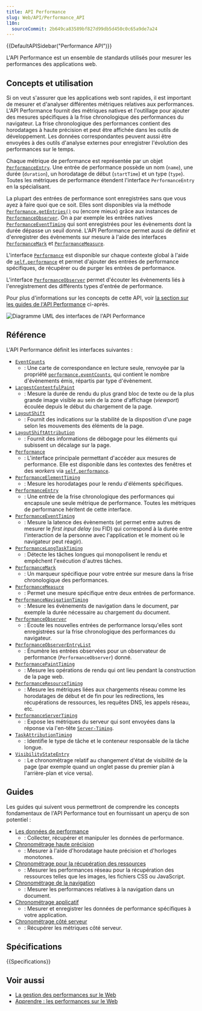 ```yaml
---
title: API Performance
slug: Web/API/Performance_API
l10n:
  sourceCommit: 2b649ca83589bf827d99db5d450c0c65a9de7a24
---
```


{{DefaultAPISidebar("Performance API")}}

L'API Performance est un ensemble de standards utilisés pour mesurer les performances des applications web.

## Concepts et utilisation

Si on veut s'assurer que les applications web sont rapides, il est important de mesurer et d'analyser différentes métriques relatives aux performances. L'API Performance fournit des métriques natives et l'outillage pour ajouter des mesures spécifiques à la frise chronologique des performances du navigateur. La frise chronologique des performances contient des horodatages à haute précision et peut être affichée dans les outils de développement. Les données correspondantes peuvent aussi être envoyées à des outils d'analyse externes pour enregistrer l'évolution des performances sur le temps.

Chaque métrique de performance est représentée par un objet [`PerformanceEntry`](/fr/docs/Web/API/PerformanceEntry). Une entrée de performance possède un nom (`name`), une durée (`duration`), un horodatage de début (`startTime`) et un type (`type`). Toutes les métriques de performance étendent l'interface `PerformanceEntry` en la spécialisant.

La plupart des entrées de performance sont enregistrées sans que vous ayez à faire quoi que ce soit. Elles sont disponibles via la méthode [`Performance.getEntries()`](/fr/docs/Web/API/Performance/getEntries) ou (encore mieux) grâce aux instances de [`PerformanceObserver`](/fr/docs/Web/API/PerformanceObserver). On a par exemple les entrées natives [`PerformanceEventTiming`](/fr/docs/Web/API/PerformanceEventTiming) qui sont enregistrées pour les évènements dont la durée dépasse un seuil donné. L'API Performance permet aussi de définir et d'enregistrer des évènements sur mesure à l'aide des interfaces [`PerformanceMark`](/fr/docs/Web/API/PerformanceMark) et [`PerformanceMeasure`](/fr/docs/Web/API/PerformanceMeasure).

L'interface [`Performance`](/fr/docs/Web/API/Performance) est disponible sur chaque contexte global à l'aide de [`self.performance`](/fr/docs/Web/API/Window/performance) et permet d'ajouter des entrées de performance spécifiques, de récupérer ou de purger les entrées de performance.

L'interface [`PerformanceObserver`](/fr/docs/Web/API/PerformanceObserver) permet d'écouter les évènements liés à l'enregistrement des différents types d'entrée de performance.

Pour plus d'informations sur les concepts de cette API, voir [la section sur les guides de l'API Performance](#guides) ci-après.

![Diagramme UML des interfaces de l'API Performance](diagram.svg)

## Référence

L'API Performance définit les interfaces suivantes&nbsp;:

- [`EventCounts`](/fr/docs/Web/API/EventCounts)
  - : Une carte de correspondance en lecture seule, renvoyée par la propriété [`performance.eventCounts`](/fr/docs/Web/API/Performance/eventCounts), qui contient le nombre d'évènements émis, répartis par type d'évènement.
- [`LargestContentfulPaint`](/fr/docs/Web/API/LargestContentfulPaint)
  - : Mesure la durée de rendu du plus grand bloc de texte ou de la plus grande image visible au sein de la zone d'affichage (<i lang="en">viewport</i>) écoulée depuis le début du chargement de la page.
- [`LayoutShift`](/fr/docs/Web/API/LayoutShift)
  - : Fournit des indications sur la stabilité de la disposition d'une page selon les mouvements des éléments de la page.
- [`LayoutShiftAttribution`](/fr/docs/Web/API/LayoutShiftAttribution)
  - : Fournit des informations de débogage pour les éléments qui subissent un décalage sur la page.
- [`Performance`](/fr/docs/Web/API/Performance)
  - : L'interface principale permettant d'accéder aux mesures de performance. Elle est disponible dans les contextes des fenêtres et des <i lang="en">workers</i> via [`self.performance`](/fr/docs/Web/API/Window/performance).
- [`PerformanceElementTiming`](/fr/docs/Web/API/PerformanceElementTiming)
  - : Mesure les horodatages pour le rendu d'éléments spécifiques.
- [`PerformanceEntry`](/fr/docs/Web/API/PerformanceEntry)
  - : Une entrée de la frise chronologique des performances qui encapsule une seule métrique de performance. Toutes les métriques de performance héritent de cette interface.
- [`PerformanceEventTiming`](/fr/docs/Web/API/PerformanceEventTiming)
  - : Mesure la latence des évènements (et permet entre autres de mesurer le <i lang="en">first input delay</i> (ou FID) qui correspond à la durée entre l'interaction de la personne avec l'application et le moment où le navigateur peut réagir).
- [`PerformanceLongTaskTiming`](/fr/docs/Web/API/PerformanceLongTaskTiming)
  - : Détecte les tâches longues qui monopolisent le rendu et empêchent l'exécution d'autres tâches.
- [`PerformanceMark`](/fr/docs/Web/API/PerformanceMark)
  - : Un marqueur spécifique pour votre entrée sur mesure dans la frise chronologique des performances.
- [`PerformanceMeasure`](/fr/docs/Web/API/PerformanceMeasure)
  - : Permet une mesure spécifique entre deux entrées de performance.
- [`PerformanceNavigationTiming`](/fr/docs/Web/API/PerformanceNavigationTiming)
  - : Mesure les évènements de navigation dans le document, par exemple la durée nécessaire au chargement du document.
- [`PerformanceObserver`](/fr/docs/Web/API/PerformanceObserver)
  - : Écoute les nouvelles entrées de performance lorsqu'elles sont enregistrées sur la frise chronologique des performances du navigateur.
- [`PerformanceObserverEntryList`](/fr/docs/Web/API/PerformanceObserverEntryList)
  - : Énumère les entrées observées pour un observateur de performance (`PerformanceObserver`) donné.
- [`PerformancePaintTiming`](/fr/docs/Web/API/PerformancePaintTiming)
  - : Mesure les opérations de rendu qui ont lieu pendant la construction de la page web.
- [`PerformanceResourceTiming`](/fr/docs/Web/API/PerformanceResourceTiming)
  - : Mesure les métriques liées aux chargements réseau comme les horodatages de début et de fin pour les redirections, les récupérations de ressources, les requêtes DNS, les appels réseau, etc.
- [`PerformanceServerTiming`](/fr/docs/Web/API/PerformanceServerTiming)
  - : Expose les métriques du serveur qui sont envoyées dans la réponse via l'en-tête [`Server-Timing`](/fr/docs/Web/HTTP/Headers/Server-Timing).
- [`TaskAttributionTiming`](/fr/docs/Web/API/TaskAttributionTiming)
  - : Identifie le type de tâche et le conteneur responsable de la tâche longue.
- [`VisibilityStateEntry`](/fr/docs/Web/API/VisibilityStateEntry)
  - : Le chronométrage relatif au changement d'état de visibilité de la page (par exemple quand un onglet passe du premier plan à l'arrière-plan et vice versa).

## Guides

Les guides qui suivent vous permettront de comprendre les concepts fondamentaux de l'API Performance tout en fournissant un aperçu de son potentiel&nbsp;:

- [Les données de performance](/fr/docs/Web/API/Performance_API/Performance_data)
  - : Collecter, récupérer et manipuler les données de performance.
- [Chronométrage haute précision](/fr/docs/Web/API/Performance_API/High_precision_timing)
  - : Mesurer à l'aide d'horodatage haute précision et d'horloges monotones.
- [Chronométrage pour la récupération des ressources](/fr/docs/Web/API/Performance_API/Resource_timing)
  - : Mesurer les performances réseau pour la récupération des ressources telles que les images, les fichiers CSS ou JavaScript.
- [Chronométrage de la navigation](/fr/docs/Web/API/Performance_API/Navigation_timing)
  - : Mesurer les performances relatives à la navigation dans un document.
- [Chronométrage applicatif](/fr/docs/Web/API/Performance_API/User_timing)
  - : Mesurer et enregistrer les données de performance spécifiques à votre application.
- [Chronométrage côté serveur](/fr/docs/Web/API/Performance_API/Server_timing)
  - : Récupérer les métriques côté serveur.

<!-- Voir https://github.com/openwebdocs/project/issues/157 pour les parties manquantes au moment de cette mise à jour (2023-07-31). -->

## Spécifications

{{Specifications}}

## Voir aussi

- [La gestion des performances sur le Web](/fr/docs/Web/Performance)
- [Apprendre&nbsp;: les performances sur le Web](/fr/docs/Learn_web_development/Extensions/Performance)
